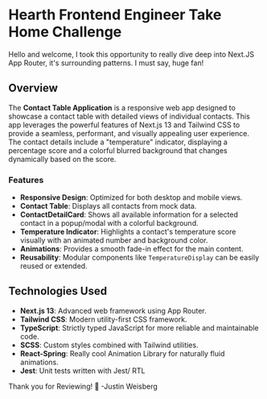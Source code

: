 # Hearth Frontend Engineer Take Home Challenge

Hello and welcome, I took this opportunity to really dive deep into Next.JS App Router, it's surrounding patterns. I must say, huge fan!

## Overview

The **Contact Table Application** is a responsive web app designed to showcase a contact table with detailed views of individual contacts. This app leverages the powerful features of Next.js 13 and Tailwind CSS to provide a seamless, performant, and visually appealing user experience. The contact details include a "temperature" indicator, displaying a percentage score and a colorful blurred background that changes dynamically based on the score.

### Features

- **Responsive Design**: Optimized for both desktop and mobile views.
- **Contact Table**: Displays all contacts from mock data.
- **ContactDetailCard**: Shows all available information for a selected contact in a popup/modal with a colorful background.
- **Temperature Indicator**: Highlights a contact's temperature score visually with an animated number and background color.
- **Animations**: Provides a smooth fade-in effect for the main content.
- **Reusability**: Modular components like `TemperatureDisplay` can be easily reused or extended.

## Technologies Used

- **Next.js 13**: Advanced web framework using App Router.
- **Tailwind CSS**: Modern utility-first CSS framework.
- **TypeScript**: Strictly typed JavaScript for more reliable and maintainable code.
- **SCSS**: Custom styles combined with Tailwind utilities.
- **React-Spring**: Really cool Animation Library for naturally fluid animations.
- **Jest**: Unit tests written with Jest/ RTL

Thank you for Reviewing! 🤝
-Justin Weisberg

